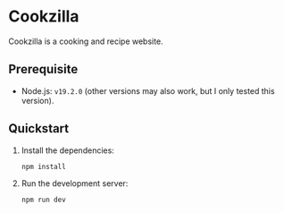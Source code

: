 # Cookzilla

Cookzilla is a cooking and recipe website.

## Prerequisite

- Node.js: `v19.2.0` (other versions may also work, but I only tested this version).

## Quickstart

1. Install the dependencies:
   ```shell
   npm install
   ```
2. Run the development server:
   ```shell
   npm run dev
   ```
